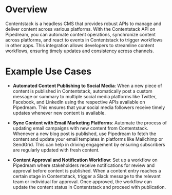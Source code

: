 # Overview

Contentstack is a headless CMS that provides robust APIs to manage and deliver content across various platforms. With the Contentstack API on Pipedream, you can automate content operations, synchronize content across platforms, and react to events in Contentstack to trigger workflows in other apps. This integration allows developers to streamline content workflows, ensuring timely updates and consistency across channels.

# Example Use Cases

- **Automated Content Publishing to Social Media**: When a new piece of content is published in Contentstack, automatically post a custom message or summary to multiple social media platforms like Twitter, Facebook, and LinkedIn using the respective APIs available on Pipedream. This ensures that your social media followers receive timely updates whenever new content is available.

- **Sync Content with Email Marketing Platforms**: Automate the process of updating email campaigns with new content from Contentstack. Whenever a new blog post is published, use Pipedream to fetch the content and update your email templates in platforms like Mailchimp or SendGrid. This can help in driving engagement by ensuring subscribers are regularly updated with fresh content.

- **Content Approval and Notification Workflow**: Set up a workflow on Pipedream where stakeholders receive notifications for review and approval before content is published. When a content entry reaches a certain stage in Contentstack, trigger a Slack message to the relevant team or individual for approval. Once approved, the workflow can update the content status in Contentstack and proceed with publication.
